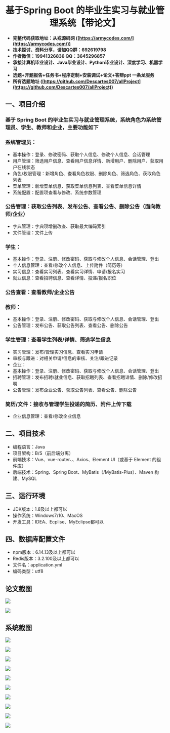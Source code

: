 <h1 align="center">基于Spring Boot 的毕业生实习与就业管理系统【带论文】</h1></p>

- <b>完整代码获取地址：从戎源码网 ([https://armycodes.com/](https://armycodes.com/))</b>
- <b>技术探讨、资料分享，请加QQ群：692619798</b>
- <b>作者微信：19941326836  QQ：3645296857</b>
- <b>承接计算机毕业设计、Java毕业设计、Python毕业设计、深度学习、机器学习</b>
- <b>选题+开题报告+任务书+程序定制+安装调试+论文+答辩ppt 一条龙服务</b>
- <b>所有选题地址 ([https://github.com/Descartes007/allProject](https://github.com/Descartes007/allProject)) </b>

## 一、项目介绍

### 基于 Spring Boot 的毕业生实习与就业管理系统，系统角色为系统管理员、学生、教师和企业，主要功能如下
### 系统管理员：
- 基本操作：登录、修改密码、获取个人信息、修改个人信息、会话管理
- 用户管理：筛选用户信息、查看用户信息详情、新增用户、删除用户、获取用户在线状态
- 角色/权限管理：新增角色、查看角色权限、删除角色、筛选角色、获取角色列表
- 菜单管理：新增菜单信息、获取菜单信息列表、查看菜单信息详情
- 系统配置：配置项查看与修改、系统参数管理
### 公告管理：获取公告列表、发布公告、查看公告、删除公告（面向教师/企业）
- 字典管理：字典项增删改查、获取最大编码索引
- 文件管理：文件上传
### 学生：
- 基本操作：登录、注册、修改密码、获取与修改个人信息、会话管理、登出
- 个人信息管理：查看/修改个人信息、上传附件（简历等）
- 实习信息：查看实习列表、查看实习详情、申请/报名实习
- 就业信息：查看招聘信息、查看详情、投递/报名职位
### 公告查看：查看教师/企业公告
### 教师：
- 基本操作：登录、注册、修改密码、获取与修改个人信息、会话管理、登出
- 公告管理：发布公告、获取公告列表、查看公告、删除公告
### 学生管理：查看学生列表/详情、筛选学生信息
- 实习管理：发布/管理实习信息、查看实习申请
- 审核与跟进：对相关申请/信息的审核、关注/跟进记录
- 企业：
- 基本操作：登录、注册、修改密码、获取与修改个人信息、会话管理、登出
- 招聘管理：发布招聘/就业信息、获取招聘列表、查看招聘详情、删除/修改招聘
- 公告管理：发布企业公告、获取公告列表、查看公告、删除公告
### 简历/文件：接收与管理学生投递的简历、附件上传下载
- 企业信息管理：查看/修改企业信息

## 二、项目技术

- 编程语言：Java
- 项目架构：B/S（前后端分离）
- 前端技术：Vue、vue-router、、Axios、Element UI（或基于 Element 的组件库）
- 后端技术：Spring、Spring Boot、MyBatis（/MyBatis-Plus）、Maven 构建、MySQL


## 三、运行环境

- JDK版本：1.8及以上都可以
- 操作系统：Windows7/10、MacOS
- 开发工具：IDEA、Ecplise、MyEclipse都可以

## 四、数据库配置文件

- npm版本：6.14.13及以上都可以
- Redis版本：3.2.100及以上都可以
- 文件名：application.yml
- 编码类型：utf8

## 论文截图

![](screenshot/1.png)

![](screenshot/2.png)

## 系统截图

![](screenshot/3.png)

![](screenshot/4.png)

![](screenshot/5.png)

![](screenshot/6.png)

![](screenshot/7.png)

![](screenshot/8.png)

![](screenshot/9.png)

![](screenshot/10.png)

![](screenshot/11.png)

![](screenshot/12.png)